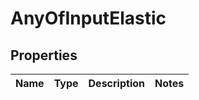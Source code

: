 # AnyOfInputElastic

## Properties
Name | Type | Description | Notes
------------ | ------------- | ------------- | -------------
